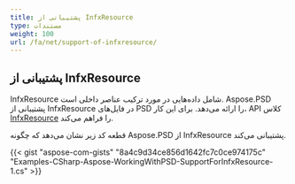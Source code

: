 ```yaml
---
title: پشتیبانی از InfxResource
type: مستندات
weight: 100
url: /fa/net/support-of-infxresource/
---
```


## **پشتیبانی از InfxResource**
InfxResource شامل داده‌هایی در مورد ترکیب عناصر داخلی است. Aspose.PSD پشتیبانی از InfxResource در فایل‌های PSD را ارائه می‌دهد. برای این کار، API کلاس [InfxResource](https://reference.aspose.com/net/psd/aspose.psd.fileformats.psd.layers.layerresources/infxresource) را فراهم می‌کند.

قطعه کد زیر نشان می‌دهد که چگونه Aspose.PSD از InfxResource پشتیبانی می‌کند.

{{< gist "aspose-com-gists" "8a4c9d34ce856d1642fc7c0ce974175c" "Examples-CSharp-Aspose-WorkingWithPSD-SupportForInfxResource-1.cs" >}}
